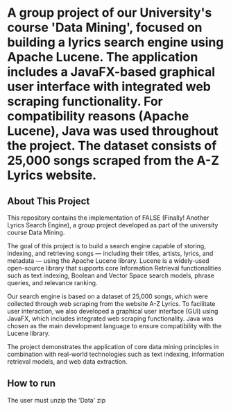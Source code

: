 # A group project of our University's course 'Data Mining', focused on building a lyrics search engine using Apache Lucene. The application includes a JavaFX-based graphical user interface with integrated web scraping functionality. For compatibility reasons (Apache Lucene), Java was used throughout the project. The dataset consists of 25,000 songs scraped from the A-Z Lyrics website.

## About This Project

This repository contains the implementation of FALSE (Finally! Another Lyrics Search Engine), a group project developed as part of the university course Data Mining.

The goal of this project is to build a search engine capable of storing, indexing, and retrieving songs — including their titles, artists, lyrics, and metadata — using the Apache Lucene library. Lucene is a widely-used open-source library that supports core Information Retrieval functionalities such as text indexing, Boolean and Vector Space search models, phrase queries, and relevance ranking.

Our search engine is based on a dataset of 25,000 songs, which were collected through web scraping from the website A-Z Lyrics. To facilitate user interaction, we also developed a graphical user interface (GUI) using JavaFX, which includes integrated web scraping functionality. Java was chosen as the main development language to ensure compatibility with the Lucene library.

The project demonstrates the application of core data mining principles in combination with real-world technologies such as text indexing, information retrieval models, and web data extraction.


## How to run
The user must unzip the 'Data' zip
